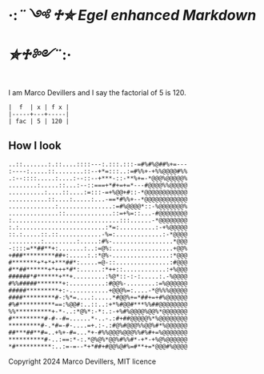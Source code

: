 # ·:*¨༺ ♱✮  Egel enhanced Markdown  ✮♱༻¨*:·

I am Marco Devillers and I say the factorial of 5 is 120.

    |  f  | x | f x |
    |-----+---+-----|
    | fac | 5 | 120 |

## How I look

    ..::.......:.::....::::---:.:::.:::-=#%#%@##%+=---
    :----:.....::........::--+*=:::..:=#%%+-+%%@@@@#%%
    .:--::::.....:....:--::--+***-::-**%+=-*@@@%@@@@@%
    ........:.....::...:--::===+*#+=+=*---#@@@@%%@@@@@
    ..........:....::....:=:::-=+%@@+#::-*@@@@@@@@@@@@
    ...........::....:.....:...-==*#%%+--*@@@@@@@@@@@@
    .............:...............:=#%@@@@*::-%@@@@@@@%
    ..............::.............::=+%=::...-#@@@@@@@@
    :..............................:::......-*@@@@@@@@
    :.:........................:*=:..........:-+%@@@@@
    ::.:.....::.::............-%=:.............:-*@@@@
    .........:.........:.....:#%-.................*@@@
    -::::=**##**+:.......:..:=@%:.................+@@%
    +###*********##+:.....:.:*@%-................:*@@@
    #*******+*+*+***##*:.....=@-::...............:#@@@
    #**##******+*+++*#*:......:*++::............:+%@@@
    ######*#******+**+.........:%@*::-:-:.....:.-%@@@@
    #%%#####*******+:..........:#@@%-........:=%@@@@@@
    #####*********+:-...........+@@@%=:....-*@%%%@@@@@
    ####*********#-:%*=....:.....*#@@%+=*##+=+#%@@@@@@
    #%#**********==:%@@#:..::..:+*%#@@#***%%##@@@@@@@@
    %%**********+-*-..:*@%*:-*:.:-+%#%@@@@%@@%*@@@@@@@
    #*********#-#--#=......*-..-.:#+##@@@@@%*%@@@@@@@@
    *********#-.*#=-#-....=+.:-.:#@%#@@@%%@@%#*%@@@@@@
    ##***##**#=..+%+-#=...*+-#%%@@@%@@@%%#%#+=%@@@@@@@
    **********#-..:==:*-:.*@%@%*@@%#%%#*-+*-+%@%@@@@@@
    *#**********:..:=-=--*+*##+#@@%@#%=#**+=*@@@#%@@@@


Copyright 2024 Marco Devillers, MIT licence
